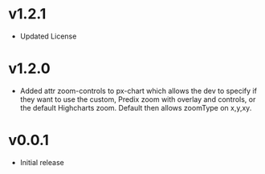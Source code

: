 v1.2.1
=================
* Updated License

v1.2.0
==================
* Added attr zoom-controls to px-chart which allows the dev to specify if they want to use the custom, Predix zoom with overlay and controls, or the default Highcharts zoom. Default then allows zoomType on x,y,xy. 

v0.0.1
==================
* Initial release
